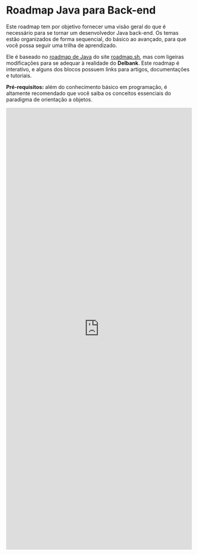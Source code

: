 # Roadmap Java para Back-end

Este roadmap tem por objetivo fornecer uma visão geral do que é necessário para se tornar um desenvolvedor Java
back-end. Os temas estão organizados de forma sequencial, do básico ao avançado, para que você possa seguir uma
trilha de aprendizado.

Ele é baseado no [roadmap de Java](https://roadmap.sh/java) do site [roadmap.sh](https://roadmap.sh/), mas com
ligeiras modificações para se adequar à realidade do **Delbank**. Este roadmap é interativo, e alguns dos blocos
possuem links para artigos, documentações e tutoriais.

**Pré-requisitos:** além do conhecimento básico em programação, é altamente recomendado que você saiba os conceitos
essenciais do paradigma de orientação a objetos.

<iframe allowtransparency="true" style="background: #FFFFFF;" height="1200vh"
src="https://roadmap.sh/r/embed?id=65fc25b96deb533d6e051258" width="100%" height="500px" frameBorder="0"> </iframe>
